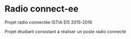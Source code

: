 # Radio connect-ee
Projet radio connectée ISTIA EI5 2015-2016

Projet étudiant consistant à réaliser un poste radio connecté
